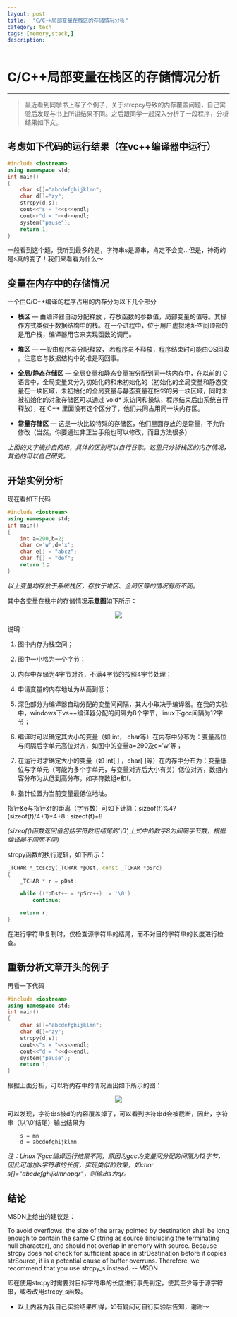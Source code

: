 ```yaml
---
layout: post
title:  "C/C++局部变量在栈区的存储情况分析"
category: tech
tags: [memory,stack,]
description: 
---
```



# C/C++局部变量在栈区的存储情况分析
---
>  最近看到同学书上写了个例子，关于strcpcy导致的内存覆盖问题，自己实验后发现与书上所讲结果不同。之后跟同学一起深入分析了一段程序，分析结果如下文。

## 考虑如下代码的运行结果（在vc++编译器中运行）

~~~ c++
#include <iostream>
using namespace std;
int main()
{
	char s[]="abcdefghijklmn";
	char d[]="zy";
	strcpy(d,s);
	cout<<"s = "<<s<<endl;
	cout<<"d = "<<d<<endl;
	system("pause");
	return 1;
}
~~~

一般看到这个题，我听到最多的是，字符串s是源串，肯定不会变...但是，神奇的是s真的变了！我们来看看为什么～

## 变量在内存中的存储情况

一个由C/C++编译的程序占用的内存分为以下几个部分

* **栈区** — 由编译器自动分配释放 ，存放函数的参数值，局部变量的值等。其操作方式类似于数据结构中的栈。在一个进程中，位于用户虚拟地址空间顶部的是用户栈，编译器用它来实现函数的调用。

* **堆区** — 一般由程序员分配释放， 若程序员不释放，程序结束时可能由OS回收 。注意它与数据结构中的堆是两回事。

* **全局/静态存储区** — 全局变量和静态变量被分配到同一块内存中，在以前的 C 语言中，全局变量又分为初始化的和未初始化的（初始化的全局变量和静态变量在一块区域，未初始化的全局变量与静态变量在相邻的另一块区域，同时未被初始化的对象存储区可以通过 void* 来访问和操纵，程序结束后由系统自行释放），在 C++ 里面没有这个区分了，他们共同占用同一块内存区。
 
* **常量存储区** — 这是一块比较特殊的存储区，他们里面存放的是常量，不允许修改（当然，你要通过非正当手段也可以修改，而且方法很多）

*上面的文字摘抄自网络，具体的区别可以自行谷歌。这里只分析栈区的内存情况，其他的可以自己研究。*

## 开始实例分析

现在看如下代码

~~~ c++
#include <iostream>
using namespace std;
int main()
{
	int a=290,b=2;
	char c='w',d='x';
	char e[] = "abcz";
	char f[] = "def";
	return 1；
}
~~~

*以上变量均存放于系统栈区，存放于堆区、全局区等的情况有所不同。*

其中各变量在栈中的存储情况**示意图**如下所示：

<center>
    <p><img src="https://raw.githubusercontent.com/nuaa-wangj/nuaa-wangj.github.io/master/img/blogs/blog-memory-example.png" align="center"></p>
</center>

说明：

1. 图中内存为栈空间；

2. 图中一小格为一个字节；

3. 内存中存储为4字节对齐，不满4字节的按照4字节处理；

5. 申请变量的内存地址为从高到低；

6. 深色部分为编译器自动分配的变量间间隔，其大小取决于编译器。在我的实验中，windows下vs++编译器分配的间隔为8个字节，linux下gcc间隔为12字节；

7. 编译时可以确定其大小的变量（如 int， char等）在内存中分布为：变量高位与间隔后字单元高位对齐，如图中的变量a=290及c=’w’等；

8. 在运行时才确定大小的变量（如 int[ ] ，char[ ]等）在内存中分布为：变量低位与字单元（可能为多个字单元，与变量对齐后大小有关）低位对齐，数组内容分布为从低到高分布，如字符数组e和f。

9. 指针位置为当前变量最低位地址。

指针&e与指针&f的距离（字节数）可如下计算：sizeof(f)%4? (sizeof(f)/4+1)*4+8 : sizeof(f)+8

*(sizeof()函数返回值包括字符数组结尾的’\0’,上式中的数字8为间隔字节数，根据编译器不同而不同)*

strcpy函数的执行逻辑，如下所示：

~~~ c++
_TCHAR *_tcscpy(_TCHAR *pDst, const _TCHAR *pSrc)
{
    _TCHAR * r = pDst;

    while ((*pDst++ = *pSrc++) != '\0')
        continue;

    return r;
}
~~~

在进行字符串复制时，仅检查源字符串的结尾，而不对目的字符串的长度进行检查。

## 重新分析文章开头的例子

再看一下代码

~~~ c++
#include <iostream>
using namespace std;
int main()
{
	char s[]="abcdefghijklmn";
	char d[]="zy";
	strcpy(d,s);
	cout<<"s = "<<s<<endl;
	cout<<"d = "<<d<<endl;
	system("pause");
	return 1;
}
~~~

根据上面分析，可以将内存中的情况画出如下所示的图：

<center>
    <p><img src="https://raw.githubusercontent.com/nuaa-wangj/nuaa-wangj.github.io/master/img/blogs/blog-memory-analysis.png" align="center"></p>
</center>

可以发现，字符串s被d的内容覆盖掉了，可以看到字符串d会被截断，因此，字符串（以’\0’结尾）输出结果为

~~~~~
	s = mn
	d = abcdefghijklmn
~~~~~

*注：Linux下gcc编译运行结果不同，原因为gcc为变量间分配的间隔为12字节，因此可增加s字符串的长度，实现类似的效果，如char s[]="abcdefghijklmnopqr"，则输出s为qr。*

## 结论

MSDN上给出的建议是：

 To avoid overflows, the size of the array pointed by destination shall be long enough to contain the same C string as source (including the terminating null character), and should not overlap in memory with source. Because strcpy does not check for sufficient space in strDestination before it copies strSource, it is a potential cause of buffer overruns. Therefore, we recommend that you use strcpy_s instead. -- MSDN
 
即在使用strcpy时需要对目标字符串的长度进行事先判定，使其至少等于源字符串，或者改用strcpy_s函数。

* 以上内容为我自己实验结果所得，如有疑问可自行实验后告知，谢谢～
